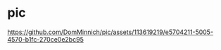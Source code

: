 # pic





https://github.com/DomMinnich/pic/assets/113619219/e5704211-5005-4570-b1fc-270ce0e2bc95


